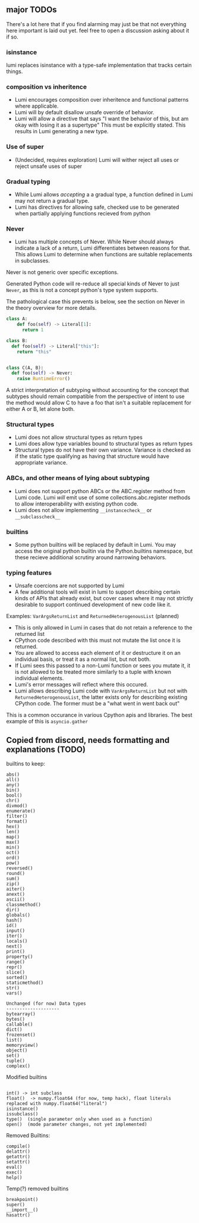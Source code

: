 ## major TODOs

There's a lot here that if you find alarming may just be that not everything here important is laid out yet.
feel free to open a discussion asking about it if so.

### isinstance

lumi replaces isinstance with a type-safe implementation that tracks certain things.

### composition vs inheritence

- Lumi encourages composition over inheritence and functional patterns where applicable.
- Lumi will by default disallow unsafe override of behavior.
- Lumi will allow a directive that says "I want the behavior of this, but am okay with losing it as a supertype" This must be explicitly stated. This results in Lumi generating a new type.

### Use of super

- (Undecided, requires exploration) Lumi will wither reject all uses or reject unsafe uses of super

### Gradual typing

- While Lumi allows *accepting* a a gradual type, a function defined in Lumi may not return a gradual type.
- Lumi has directives for allowing safe, checked use to be generated when partially applying functions recieved from python

### Never

- Lumi has multiple concepts of Never. While Never should always indicate a lack of a return, Lumi differentiates between reasons for that. This allows Lumi to determine when functions are suitable replacements in subclasses.

Never is not generic over specific exceptions.

Generated Python code will re-reduce all special kinds of Never to just `Never`, as this is not a concept python's type system supports.

The pathological case this prevents is below, see the section on Never in the theory overview for more details.

```py
class A:
    def foo(self) -> Literal[1]:
      return 1

class B:
  def foo(self) -> Literal["this"]:
    return "this"


class C(A, B):
  def foo(self) -> Never:
    raise RuntimeError()
```

A strict interpretation of subtyping without accounting for the concept that
subtypes should remain compatible from the perspective of intent to use the method would allow
C to have a foo that isn't a suitable replacement for either A or B, let alone both.


### Structural types

- Lumi does not allow structural types as return types
- Lumi does allow type variables bound to structural types as return types
- Structural types do not have their own variance.
  Variance is checked as if the static type qualifying
  as having that structure would have appropriate variance.

### ABCs, and other means of lying about subtyping

- Lumi does not support python ABCs or the ABC.register method from Lumi code.
  Lumi *will* emit use of some collections.abc.register methods to allow interoperability
  with existing python code.
- Lumi does not allow implementing `__instancecheck__` or `__subclasscheck__`


### builtins

- Some python builtins will be replaced by default in Lumi.
  You may access the original python builtin via the Python.builtins namespace,
  but these recieve additional scrutiny around narrowing behaviors.

### typing features

- Unsafe coercions are not supported by Lumi
- A few additional tools will exist in lumi to support describing certain kinds of APIs that already exist,
  but cover cases where it may not strictly desirable to support continued development of new code like it.

Examples: `VarArgsReturnList` and `ReturnedHeterogenousList` (planned)

- This is only allowed in Lumi in cases that do not retain a reference to the returned list
- CPython code described with this must not mutate the list once it is returned.
- You are allowed to access each element of it or destructure it on an individual basis, or treat it as a normal list, but not both.
- If Lumi sees this passed to a non-Lumi function or sees you mutate it, it is not allowed to be treated more similarly to a tuple with known individual elements.
- Lumi's error messages will reflect where this occured.
- Lumi allows describing Lumi code with `VarArgsReturnList` but not with `ReturnedHeterogenousList`, the latter exists only for describing existing CPython code. The former must be a "what went in went back out"

This is a common occurance in various Cpython apis and libraries. The best example of this is `asyncio.gather`


## Copied from discord, needs formatting and explanations (TODO)

builtins to keep:
```
abs()
all()
any()
bin()
bool()
chr()
divmod()
enumerate()
filter()
format()
hex()
len()
map()
max()
min()
oct()
ord()
pow()
reversed()
round()
sum()
zip()
aiter()
anext()
ascii()
classmethod()
dir()
globals()
hash()
id()
input()
iter()
locals()
next()
print()
property()
range()
repr()
slice()
sorted()
staticmethod()
str()
vars()

Unchanged (for now) Data types
--------------------
bytearray()
bytes()
callable()
dict()
frozenset()
list()
memoryview()
object()
set()
tuple()
complex()
```
Modified builtins
```

int() -> int subclass
float()  -> numpy.float64 (for now, temp hack), float literals replaced with numpy.float64("literal")
isinstance()
issubclass()
type()  (single parameter only when used as a function)
open()  (mode parameter changes, not yet implemented)
```

Removed Builtins:
```
compile()
delattr()
getattr()
setattr()
eval()
exec()
help()
```

Temp(?) removed builtins
```
breakpoint()
super()
__import__()
hasattr()
```